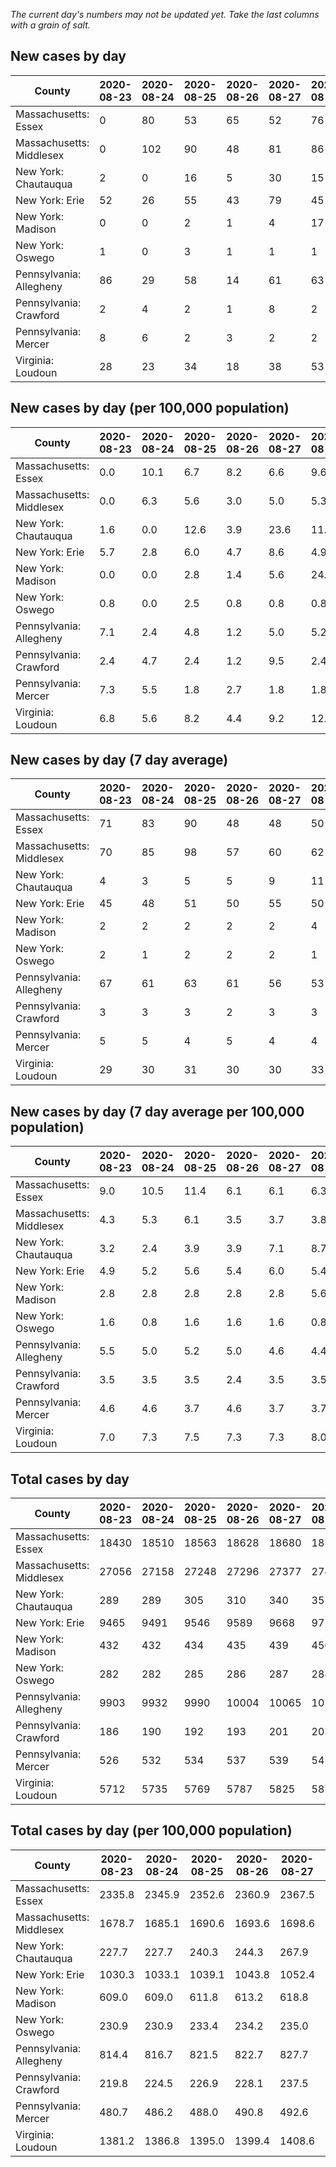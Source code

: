 _The current day's numbers may not be updated yet. Take the last columns with a grain of salt._
## New cases by day

| County | 2020-08-23 | 2020-08-24 | 2020-08-25 | 2020-08-26 | 2020-08-27 | 2020-08-28 | 2020-08-29 |
| --- | --- | --- | --- | --- | --- | --- | --- |
| Massachusetts: Essex | 0 | 80 | 53 | 65 | 52 | 76 |  |
| Massachusetts: Middlesex | 0 | 102 | 90 | 48 | 81 | 86 |  |
| New York: Chautauqua | 2 | 0 | 16 | 5 | 30 | 15 |  |
| New York: Erie | 52 | 26 | 55 | 43 | 79 | 45 |  |
| New York: Madison | 0 | 0 | 2 | 1 | 4 | 17 |  |
| New York: Oswego | 1 | 0 | 3 | 1 | 1 | 1 |  |
| Pennsylvania: Allegheny | 86 | 29 | 58 | 14 | 61 | 63 |  |
| Pennsylvania: Crawford | 2 | 4 | 2 | 1 | 8 | 2 |  |
| Pennsylvania: Mercer | 8 | 6 | 2 | 3 | 2 | 2 |  |
| Virginia: Loudoun | 28 | 23 | 34 | 18 | 38 | 53 |  |

## New cases by day (per 100,000 population)

| County | 2020-08-23 | 2020-08-24 | 2020-08-25 | 2020-08-26 | 2020-08-27 | 2020-08-28 | 2020-08-29 |
| --- | --- | --- | --- | --- | --- | --- | --- |
| Massachusetts: Essex | 0.0 | 10.1 | 6.7 | 8.2 | 6.6 | 9.6 |  |
| Massachusetts: Middlesex | 0.0 | 6.3 | 5.6 | 3.0 | 5.0 | 5.3 |  |
| New York: Chautauqua | 1.6 | 0.0 | 12.6 | 3.9 | 23.6 | 11.8 |  |
| New York: Erie | 5.7 | 2.8 | 6.0 | 4.7 | 8.6 | 4.9 |  |
| New York: Madison | 0.0 | 0.0 | 2.8 | 1.4 | 5.6 | 24.0 |  |
| New York: Oswego | 0.8 | 0.0 | 2.5 | 0.8 | 0.8 | 0.8 |  |
| Pennsylvania: Allegheny | 7.1 | 2.4 | 4.8 | 1.2 | 5.0 | 5.2 |  |
| Pennsylvania: Crawford | 2.4 | 4.7 | 2.4 | 1.2 | 9.5 | 2.4 |  |
| Pennsylvania: Mercer | 7.3 | 5.5 | 1.8 | 2.7 | 1.8 | 1.8 |  |
| Virginia: Loudoun | 6.8 | 5.6 | 8.2 | 4.4 | 9.2 | 12.8 |  |

## New cases by day (7 day average)

| County | 2020-08-23 | 2020-08-24 | 2020-08-25 | 2020-08-26 | 2020-08-27 | 2020-08-28 | 2020-08-29 |
| --- | --- | --- | --- | --- | --- | --- | --- |
| Massachusetts: Essex | 71 | 83 | 90 | 48 | 48 | 50 |  |
| Massachusetts: Middlesex | 70 | 85 | 98 | 57 | 60 | 62 |  |
| New York: Chautauqua | 4 | 3 | 5 | 5 | 9 | 11 |  |
| New York: Erie | 45 | 48 | 51 | 50 | 55 | 50 |  |
| New York: Madison | 2 | 2 | 2 | 2 | 2 | 4 |  |
| New York: Oswego | 2 | 1 | 2 | 2 | 2 | 1 |  |
| Pennsylvania: Allegheny | 67 | 61 | 63 | 61 | 56 | 53 |  |
| Pennsylvania: Crawford | 3 | 3 | 3 | 2 | 3 | 3 |  |
| Pennsylvania: Mercer | 5 | 5 | 4 | 5 | 4 | 4 |  |
| Virginia: Loudoun | 29 | 30 | 31 | 30 | 30 | 33 |  |

## New cases by day (7 day average per 100,000 population)

| County | 2020-08-23 | 2020-08-24 | 2020-08-25 | 2020-08-26 | 2020-08-27 | 2020-08-28 | 2020-08-29 |
| --- | --- | --- | --- | --- | --- | --- | --- |
| Massachusetts: Essex | 9.0 | 10.5 | 11.4 | 6.1 | 6.1 | 6.3 |  |
| Massachusetts: Middlesex | 4.3 | 5.3 | 6.1 | 3.5 | 3.7 | 3.8 |  |
| New York: Chautauqua | 3.2 | 2.4 | 3.9 | 3.9 | 7.1 | 8.7 |  |
| New York: Erie | 4.9 | 5.2 | 5.6 | 5.4 | 6.0 | 5.4 |  |
| New York: Madison | 2.8 | 2.8 | 2.8 | 2.8 | 2.8 | 5.6 |  |
| New York: Oswego | 1.6 | 0.8 | 1.6 | 1.6 | 1.6 | 0.8 |  |
| Pennsylvania: Allegheny | 5.5 | 5.0 | 5.2 | 5.0 | 4.6 | 4.4 |  |
| Pennsylvania: Crawford | 3.5 | 3.5 | 3.5 | 2.4 | 3.5 | 3.5 |  |
| Pennsylvania: Mercer | 4.6 | 4.6 | 3.7 | 4.6 | 3.7 | 3.7 |  |
| Virginia: Loudoun | 7.0 | 7.3 | 7.5 | 7.3 | 7.3 | 8.0 |  |

## Total cases by day

| County | 2020-08-23 | 2020-08-24 | 2020-08-25 | 2020-08-26 | 2020-08-27 | 2020-08-28 | 2020-08-29 |
| --- | --- | --- | --- | --- | --- | --- | --- |
| Massachusetts: Essex | 18430 | 18510 | 18563 | 18628 | 18680 | 18756 |  |
| Massachusetts: Middlesex | 27056 | 27158 | 27248 | 27296 | 27377 | 27463 |  |
| New York: Chautauqua | 289 | 289 | 305 | 310 | 340 | 355 |  |
| New York: Erie | 9465 | 9491 | 9546 | 9589 | 9668 | 9713 |  |
| New York: Madison | 432 | 432 | 434 | 435 | 439 | 456 |  |
| New York: Oswego | 282 | 282 | 285 | 286 | 287 | 288 |  |
| Pennsylvania: Allegheny | 9903 | 9932 | 9990 | 10004 | 10065 | 10128 |  |
| Pennsylvania: Crawford | 186 | 190 | 192 | 193 | 201 | 203 |  |
| Pennsylvania: Mercer | 526 | 532 | 534 | 537 | 539 | 541 |  |
| Virginia: Loudoun | 5712 | 5735 | 5769 | 5787 | 5825 | 5878 |  |

## Total cases by day (per 100,000 population)

| County | 2020-08-23 | 2020-08-24 | 2020-08-25 | 2020-08-26 | 2020-08-27 | 2020-08-28 | 2020-08-29 |
| --- | --- | --- | --- | --- | --- | --- | --- |
| Massachusetts: Essex | 2335.8 | 2345.9 | 2352.6 | 2360.9 | 2367.5 | 2377.1 |  |
| Massachusetts: Middlesex | 1678.7 | 1685.1 | 1690.6 | 1693.6 | 1698.6 | 1704.0 |  |
| New York: Chautauqua | 227.7 | 227.7 | 240.3 | 244.3 | 267.9 | 279.7 |  |
| New York: Erie | 1030.3 | 1033.1 | 1039.1 | 1043.8 | 1052.4 | 1057.3 |  |
| New York: Madison | 609.0 | 609.0 | 611.8 | 613.2 | 618.8 | 642.8 |  |
| New York: Oswego | 230.9 | 230.9 | 233.4 | 234.2 | 235.0 | 235.9 |  |
| Pennsylvania: Allegheny | 814.4 | 816.7 | 821.5 | 822.7 | 827.7 | 832.9 |  |
| Pennsylvania: Crawford | 219.8 | 224.5 | 226.9 | 228.1 | 237.5 | 239.9 |  |
| Pennsylvania: Mercer | 480.7 | 486.2 | 488.0 | 490.8 | 492.6 | 494.4 |  |
| Virginia: Loudoun | 1381.2 | 1386.8 | 1395.0 | 1399.4 | 1408.6 | 1421.4 |  |
